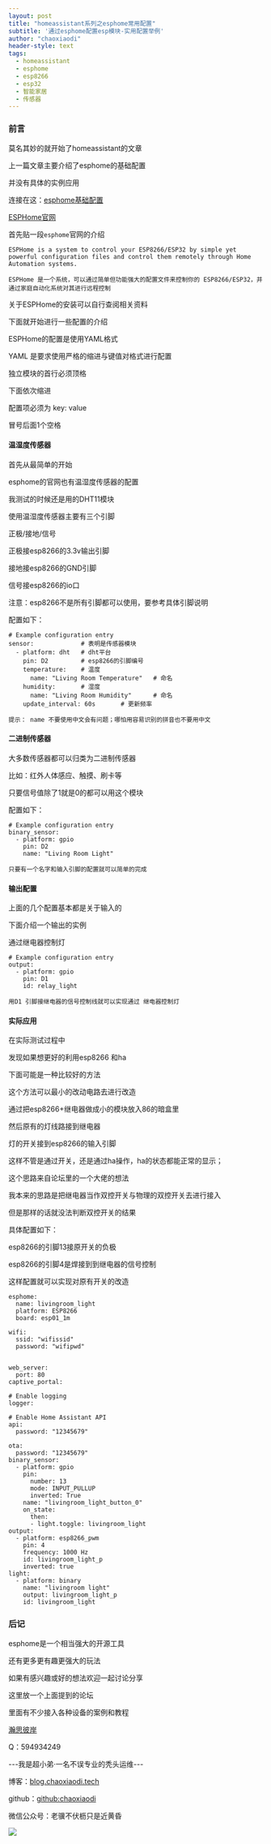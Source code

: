 ```yaml
---
layout: post
title: "homeassistant系列之esphome常用配置"
subtitle: '通过esphome配置esp模块-实用配置举例'
author: "chaoxiaodi"
header-style: text
tags:
  - homeassistant
  - esphome
  - esp8266
  - esp32
  - 智能家居
  - 传感器
---
```


### 前言

莫名其妙的就开始了homeassistant的文章

上一篇文章主要介绍了esphome的基础配置

并没有具体的实例应用

连接在这：[esphome基础配置](https://blog.chaoxiaodi.tech/2021/04/09/homeassistant-esphome-conf/)

[ESPHome官网](https://www.esphome.io/)

首先贴一段`esphome`官网的介绍
    
    ESPHome is a system to control your ESP8266/ESP32 by simple yet powerful configuration files and control them remotely through Home Automation systems.
    
    ESPHome 是一个系统，可以通过简单但功能强大的配置文件来控制你的 ESP8266/ESP32，并通过家庭自动化系统对其进行远程控制
    
 关于ESPHome的安装可以自行查阅相关资料
 
 下面就开始进行一些配置的介绍
 
 ESPHome的配置是使用YAML格式
 
 YAML 是要求使用严格的缩进与键值对格式进行配置
 
 独立模块的首行必须顶格
 
 下面依次缩进
 
 配置项必须为 key: value
 
 冒号后面1个空格
 
#### 温湿度传感器

首先从最简单的开始

esphome的官网也有温湿度传感器的配置

我测试的时候还是用的DHT11模块

使用温湿度传感器主要有三个引脚

正极/接地/信号

正极接esp8266的3.3v输出引脚

接地接esp8266的GND引脚

信号接esp8266的io口

注意：esp8266不是所有引脚都可以使用，要参考具体引脚说明

配置如下：

    # Example configuration entry
    sensor:             # 表明是传感器模块
      - platform: dht   # dht平台
        pin: D2         # esp8266的引脚编号
        temperature:    # 温度
          name: "Living Room Temperature"   # 命名
        humidity:       # 湿度
          name: "Living Room Humidity"      # 命名
        update_interval: 60s       # 更新频率
        
    提示： name 不要使用中文会有问题；哪怕用容易识别的拼音也不要用中文
    
#### 二进制传感器

大多数传感器都可以归类为二进制传感器

比如：红外人体感应、触摸、刷卡等

只要信号值除了1就是0的都可以用这个模块

配置如下：
    
    # Example configuration entry
    binary_sensor:
      - platform: gpio
        pin: D2
        name: "Living Room Light"

    只要有一个名字和输入引脚的配置就可以简单的完成


#### 输出配置

上面的几个配置基本都是关于输入的

下面介绍一个输出的实例

通过继电器控制灯

    # Example configuration entry
    output:
      - platform: gpio
        pin: D1
        id: relay_light
        
    用D1 引脚接继电器的信号控制线就可以实现通过 继电器控制灯
    

#### 实际应用

在实际测试过程中

发现如果想更好的利用esp8266 和ha

下面可能是一种比较好的方法

这个方法可以最小的改动电路去进行改造

通过把esp8266+继电器做成小的模块放入86的暗盒里

然后原有的灯线路接到继电器

灯的开关接到esp8266的输入引脚

这样不管是通过开关，还是通过ha操作，ha的状态都能正常的显示；

这个思路来自论坛里的一个大佬的想法

我本来的思路是把继电器当作双控开关与物理的双控开关去进行接入

但是那样的话就没法判断双控开关的结果

具体配置如下：

esp8266的引脚13接原开关的负极

esp8266的引脚4是焊接到到继电器的信号控制

这样配置就可以实现对原有开关的改造

    esphome:
      name: livingroom_light
      platform: ESP8266
      board: esp01_1m
    
    wifi:
      ssid: "wifissid"
      password: "wifipwd"
    
    
    web_server:
      port: 80
    captive_portal:
    
    # Enable logging
    logger:
    
    # Enable Home Assistant API
    api:
      password: "12345679"
    
    ota:
      password: "12345679"
    binary_sensor:
      - platform: gpio
        pin:
          number: 13
          mode: INPUT_PULLUP
          inverted: True
        name: "livingroom_light_button_0"
        on_state:
          then:
          - light.toggle: livingroom_light 
    output:
      - platform: esp8266_pwm
        pin: 4
        frequency: 1000 Hz
        id: livingroom_light_p
        inverted: true
    light:
      - platform: binary
        name: "livingroom light"
        output: livingroom_light_p   
        id: livingroom_light  



### 后记

esphome是一个相当强大的开源工具

还有更多更有趣更强大的玩法

如果有感兴趣或好的想法欢迎一起讨论分享

这里放一个上面提到的论坛

里面有不少接入各种设备的案例和教程

[瀚思彼岸](https://bbs.hassbian.com/)

Q：594934249



---我是超小弟·一名不误专业的秃头运维---

博客：[blog.chaoxiaodi.tech](https://blog.chaoxiaodi.tech)

github：[github:chaoxiaodi](https://github.com/chaoxiaodi)

微信公众号：老骥不伏枥只是近黄昏

![](/img/wxgzh.jpg)






